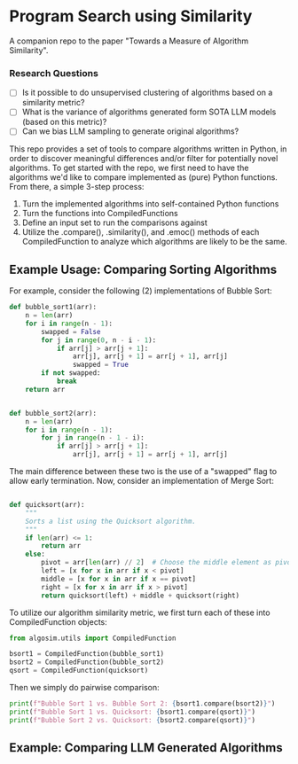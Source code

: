 # Program Search using Similarity

A companion repo to the paper "Towards a Measure of Algorithm Similarity".

### Research Questions
- [ ] Is it possible to do unsupervised clustering of algorithms based on a similarity metric?
- [ ] What is the variance of algorithms generated form SOTA LLM models (based on this metric)?
- [ ] Can we bias LLM sampling to generate original algorithms?

This repo provides a set of tools to compare algorithms written in Python, in order to discover meaningful differences and/or filter for potentially novel algorithms. To get started with the repo, we first need to have the algorithms we'd like to compare implemented as (pure) Python functions. From there, a simple 3-step process:


1) Turn the implemented algorithms into self-contained Python functions
2) Turn the functions into CompiledFunctions
3) Define an input set to run the comparisons against
4) Utilize the .compare(), .similarity(), and .emoc() methods of each CompiledFunction to analyze which algorithms are likely to be the same.


## Example Usage: Comparing Sorting Algorithms
For example, consider the following (2) implementations of Bubble Sort:

```python
def bubble_sort1(arr):
    n = len(arr)
    for i in range(n - 1):
        swapped = False
        for j in range(0, n - i - 1):
            if arr[j] > arr[j + 1]:
                arr[j], arr[j + 1] = arr[j + 1], arr[j]
                swapped = True
        if not swapped:
            break
    return arr


def bubble_sort2(arr):
    n = len(arr)
    for i in range(n - 1):
        for j in range(n - 1 - i):
            if arr[j] > arr[j + 1]:
                arr[j], arr[j + 1] = arr[j + 1], arr[j]
```

The main difference between these two is the use of a "swapped" flag to allow early termination. Now, consider an implementation of Merge Sort:


```python

def quicksort(arr):
    """
    Sorts a list using the Quicksort algorithm.
    """
    if len(arr) <= 1:
        return arr
    else:
        pivot = arr[len(arr) // 2]  # Choose the middle element as pivot
        left = [x for x in arr if x < pivot]
        middle = [x for x in arr if x == pivot]
        right = [x for x in arr if x > pivot]
        return quicksort(left) + middle + quicksort(right)

```

To utilize our algorithm similarity metric, we first turn each of these into CompiledFunction objects:

```python
from algosim.utils import CompiledFunction

bsort1 = CompiledFunction(bubble_sort1)
bsort2 = CompiledFunction(bubble_sort2)
qsort = CompiledFunction(quicksort)

```
Then we simply do pairwise comparison:

```python
print(f"Bubble Sort 1 vs. Bubble Sort 2: {bsort1.compare(bsort2)}")
print(f"Bubble Sort 1 vs. Quicksort: {bsort1.compare(qsort)}")
print(f"Bubble Sort 2 vs. Quicksort: {bsort2.compare(qsort)}")
```

## Example: Comparing LLM Generated Algorithms

